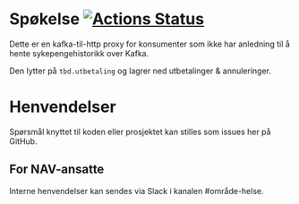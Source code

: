 Spøkelse [![Actions Status](https://github.com/navikt/helse-sparkel-behov/workflows/master/badge.svg)](https://github.com/navikt/helse-sparkel-behov/actions)
=============

Dette er en kafka-til-http proxy for konsumenter som ikke har anledning til å hente sykepengehistorikk over Kafka.

Den lytter på `tbd.utbetaling` og lagrer ned utbetalinger & annuleringer.

# Henvendelser

Spørsmål knyttet til koden eller prosjektet kan stilles som issues her på GitHub.

## For NAV-ansatte

Interne henvendelser kan sendes via Slack i kanalen #område-helse.
